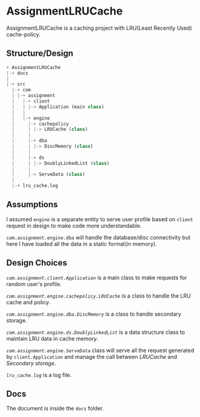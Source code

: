 # AssignmentLRUCache
AssignmentLRUCache is a caching project with LRU(Least Recently Used) cache-policy.

## Structure/Design

```python
+ AssignmentLRUCache
|-+ docs
|
|-+ src
  |-+ com
  | |-+ assignment
  |   |-+ client
  |   | |-> Application (main class)
  |   |
  |   |-+ engine
  |     |-+ cachepolicy
  |     | |-> LRUCache (class)
  |     |
  |     |-+ dba
  |     | |-> DiscMemory (class)
  |     |
  |     |-+ ds
  |     | |-> DoublyLinkedList (class)
  |     |
  |     |-> ServeData (class)
  |
  |-+ lru_cache.log
```

## Assumptions
I assumed `engine` is a separate entity to serve user profile based on `client` request in design to make code more understandable.

`com.assignment.engine.dba` will handle the database/disc connectivity but here I have loaded all the data in a static format(in memory).

## Design Choices
*`com.assignment.client.Application`* is a main class to make requests for random user's profile.

*`com.assignment.engine.cachepolicy.LRUCache`* is a class to handle the LRU cache and policy.

*`com.assignment.engine.dba.DiscMemory`* is a class to handle secondary storage.

*`com.assignment.engine.ds.DoublyLinkedList`* is a data structure class to maintain LRU data in cache memory.

*`com.assignment.engine.ServeData`* class will serve all the request generated by `client.Application` and manage the call between _LRUCache_ and _Secondary storage_.

*`lru_cache.log`* is a log file.

## Docs
The document is inside the `docs` folder.
